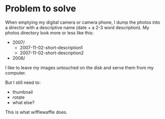 Problem to solve
================

When emptying my digital camera or camera phone, I dump the photos into a
director with a descriptive name (date + a 2-3 word description). My photos
directory look more or less like this:

* 2007/
	* 2007-11-02-short-description1
	* 2007-11-02-short-description2
* 2008/

I like to leave my images untouched on the disk and serve them from my computer.

But I still need to:

* thumbnail
* rotate
* what else?

This is what wifflewaffle does.

